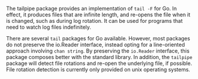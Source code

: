 The tailpipe package provides an implementation of `tail -F` for Go. In
effect, it produces files that are infinite length, and re-opens the
file when it is changed, such as during log rotation. It can be used
for programs that need to watch log files indefinitely.

There are several `tail` packages for Go available. However, most
packages do not preserve the io.Reader interface, instead opting for
a line-oriented approach involving `chan string`. By preserving the
`io.Reader` interface, this package composes better with the standard
library. In addition, the `tailpipe` package will detect file rotations and
re-open the underlying file, if possible. File rotation detection is
currently only provided on unix operating systems.
